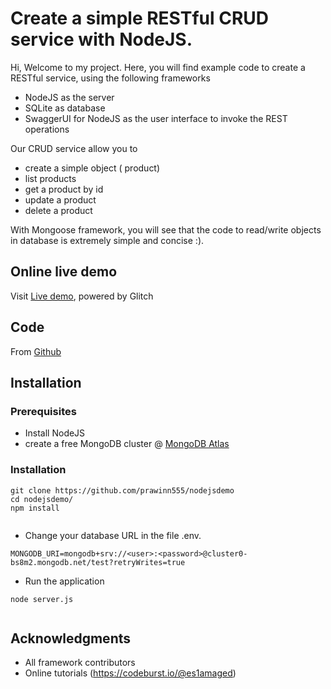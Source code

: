 # Create a simple RESTful CRUD service with NodeJS.

Hi, Welcome to my project.
Here, you will find example code to create a RESTful service, using the following frameworks

* NodeJS as the server
* SQLite as database
* SwaggerUI for NodeJS as the user interface to invoke the REST operations

Our CRUD service allow you to

* create a simple object ( product)
* list products
* get a product by id
* update a product
* delete a product


With Mongoose framework, you will see that the code to read/write objects in database is extremely simple and concise :).

## Online live demo

Visit [Live demo](https://nodejs-sql.glitch.me/), powered by Glitch

## Code

From [Github](https://github.com/prawinn555/nodejs-sql)


## Installation


### Prerequisites

* Install NodeJS
* create a free MongoDB cluster @ [MongoDB Atlas](https://www.mongodb.com/cloud/atlas)


### Installation


```
git clone https://github.com/prawinn555/nodejsdemo
cd nodejsdemo/
npm install
 
```

* Change your database URL in the file .env. 


```
MONGODB_URI=mongodb+srv://<user>:<password>@cluster0-bs8m2.mongodb.net/test?retryWrites=true

```

* Run the application

```
node server.js
 
```

## Acknowledgments

* All framework contributors
* Online tutorials (https://codeburst.io/@es1amaged)

